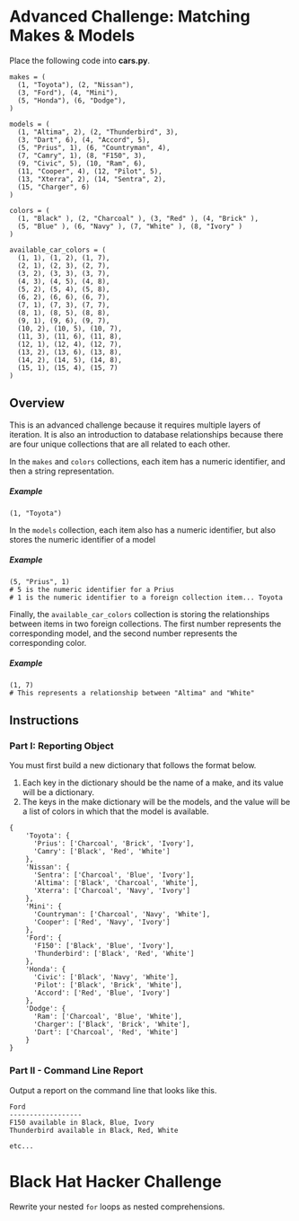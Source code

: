 # Advanced Challenge: Matching Makes & Models

Place the following code into **cars.py**.

```
makes = (
  (1, "Toyota"), (2, "Nissan"),
  (3, "Ford"), (4, "Mini"),
  (5, "Honda"), (6, "Dodge"),
)

models = (
  (1, "Altima", 2), (2, "Thunderbird", 3),
  (3, "Dart", 6), (4, "Accord", 5),
  (5, "Prius", 1), (6, "Countryman", 4),
  (7, "Camry", 1), (8, "F150", 3),
  (9, "Civic", 5), (10, "Ram", 6),
  (11, "Cooper", 4), (12, "Pilot", 5),
  (13, "Xterra", 2), (14, "Sentra", 2),
  (15, "Charger", 6)
)

colors = (
  (1, "Black" ), (2, "Charcoal" ), (3, "Red" ), (4, "Brick" ),
  (5, "Blue" ), (6, "Navy" ), (7, "White" ), (8, "Ivory" )
)

available_car_colors = (
  (1, 1), (1, 2), (1, 7), 
  (2, 1), (2, 3), (2, 7), 
  (3, 2), (3, 3), (3, 7), 
  (4, 3), (4, 5), (4, 8),
  (5, 2), (5, 4), (5, 8), 
  (6, 2), (6, 6), (6, 7), 
  (7, 1), (7, 3), (7, 7), 
  (8, 1), (8, 5), (8, 8),
  (9, 1), (9, 6), (9, 7), 
  (10, 2), (10, 5), (10, 7), 
  (11, 3), (11, 6), (11, 8), 
  (12, 1), (12, 4), (12, 7),
  (13, 2), (13, 6), (13, 8), 
  (14, 2), (14, 5), (14, 8), 
  (15, 1), (15, 4), (15, 7)
)
```

## Overview

This is an advanced challenge because it requires multiple layers of iteration. It is also an introduction to database relationships because there are four unique collections that are all related to each other.

In the `makes` and `colors` collections, each item has a numeric identifier, and then a string representation.

##### Example

```
(1, "Toyota")
```

In the `models` collection, each item also has a numeric identifier, but also stores the numeric identifier of a model

##### Example

```
(5, "Prius", 1)
# 5 is the numeric identifier for a Prius
# 1 is the numeric identifier to a foreign collection item... Toyota
```

Finally, the `available_car_colors` collection is storing the relationships between items in two foreign collections. The first number represents the corresponding model, and the second number represents the corresponding color.

##### Example
```
(1, 7)
# This represents a relationship between "Altima" and "White"
```

## Instructions

### Part I: Reporting Object

You must first build a new dictionary that follows the format below. 

1. Each key in the dictionary should be the name of a make, and its value will be a dictionary.
1. The keys in the make dictionary will be the models, and the value will be a list of colors in which that the model is available.

```
{
    'Toyota': {
      'Prius': ['Charcoal', 'Brick', 'Ivory'],
      'Camry': ['Black', 'Red', 'White']
    },
    'Nissan': {
      'Sentra': ['Charcoal', 'Blue', 'Ivory'], 
      'Altima': ['Black', 'Charcoal', 'White'], 
      'Xterra': ['Charcoal', 'Navy', 'Ivory']
    },
    'Mini': {
      'Countryman': ['Charcoal', 'Navy', 'White'],
      'Cooper': ['Red', 'Navy', 'Ivory']
    }, 
    'Ford': {
      'F150': ['Black', 'Blue', 'Ivory'],
      'Thunderbird': ['Black', 'Red', 'White']
    }, 
    'Honda': {
      'Civic': ['Black', 'Navy', 'White'], 
      'Pilot': ['Black', 'Brick', 'White'], 
      'Accord': ['Red', 'Blue', 'Ivory']
    }, 
    'Dodge': {
      'Ram': ['Charcoal', 'Blue', 'White'], 
      'Charger': ['Black', 'Brick', 'White'], 
      'Dart': ['Charcoal', 'Red', 'White']
    }
}
```

### Part II - Command Line Report

Output a report on the command line that looks like this.

```
Ford
------------------
F150 available in Black, Blue, Ivory
Thunderbird available in Black, Red, White

etc...
```

# Black Hat Hacker Challenge

Rewrite your nested `for` loops as nested comprehensions.